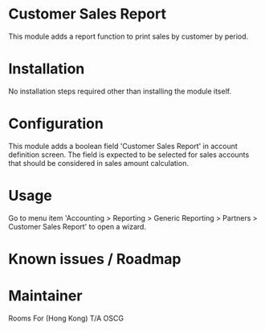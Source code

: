 Customer Sales Report
=====================

This module adds a report function to print sales by customer by period.

Installation
============

No installation steps required other than installing the module itself.

Configuration
=============

This module adds a boolean field 'Customer Sales Report' in account definition screen. The field is expected to be selected for sales accounts that should be considered in sales amount calculation.

Usage
=====

Go to menu item 'Accounting > Reporting > Generic Reporting > Partners > Customer Sales Report' to open a wizard.

Known issues / Roadmap
======================


Maintainer
==========

Rooms For (Hong Kong) T/A OSCG

